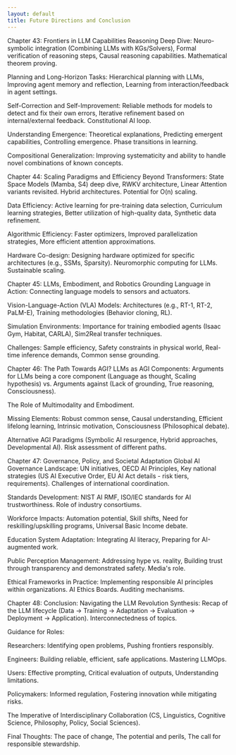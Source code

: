 ```yaml
---
layout: default
title: Future Directions and Conclusion
---
```


Chapter 43: Frontiers in LLM Capabilities
Reasoning Deep Dive: Neuro-symbolic integration (Combining LLMs with KGs/Solvers), Formal verification of reasoning steps, Causal reasoning capabilities. Mathematical theorem proving.

Planning and Long-Horizon Tasks: Hierarchical planning with LLMs, Improving agent memory and reflection, Learning from interaction/feedback in agent settings.

Self-Correction and Self-Improvement: Reliable methods for models to detect and fix their own errors, Iterative refinement based on internal/external feedback. Constitutional AI loop.

Understanding Emergence: Theoretical explanations, Predicting emergent capabilities, Controlling emergence. Phase transitions in learning.

Compositional Generalization: Improving systematicity and ability to handle novel combinations of known concepts.

Chapter 44: Scaling Paradigms and Efficiency
Beyond Transformers: State Space Models (Mamba, S4) deep dive, RWKV architecture, Linear Attention variants revisited. Hybrid architectures. Potential for O(n) scaling.

Data Efficiency: Active learning for pre-training data selection, Curriculum learning strategies, Better utilization of high-quality data, Synthetic data refinement.

Algorithmic Efficiency: Faster optimizers, Improved parallelization strategies, More efficient attention approximations.

Hardware Co-design: Designing hardware optimized for specific architectures (e.g., SSMs, Sparsity). Neuromorphic computing for LLMs. Sustainable scaling.

Chapter 45: LLMs, Embodiment, and Robotics
Grounding Language in Action: Connecting language models to sensors and actuators.

Vision-Language-Action (VLA) Models: Architectures (e.g., RT-1, RT-2, PaLM-E), Training methodologies (Behavior cloning, RL).

Simulation Environments: Importance for training embodied agents (Isaac Gym, Habitat, CARLA), Sim2Real transfer techniques.

Challenges: Sample efficiency, Safety constraints in physical world, Real-time inference demands, Common sense grounding.

Chapter 46: The Path Towards AGI?
LLMs as AGI Components: Arguments for LLMs being a core component (Language as thought, Scaling hypothesis) vs. Arguments against (Lack of grounding, True reasoning, Consciousness).

The Role of Multimodality and Embodiment.

Missing Elements: Robust common sense, Causal understanding, Efficient lifelong learning, Intrinsic motivation, Consciousness (Philosophical debate).

Alternative AGI Paradigms (Symbolic AI resurgence, Hybrid approaches, Developmental AI). Risk assessment of different paths.

Chapter 47: Governance, Policy, and Societal Adaptation
Global AI Governance Landscape: UN initiatives, OECD AI Principles, Key national strategies (US AI Executive Order, EU AI Act details - risk tiers, requirements). Challenges of international coordination.

Standards Development: NIST AI RMF, ISO/IEC standards for AI trustworthiness. Role of industry consortiums.

Workforce Impacts: Automation potential, Skill shifts, Need for reskilling/upskilling programs, Universal Basic Income debate.

Education System Adaptation: Integrating AI literacy, Preparing for AI-augmented work.

Public Perception Management: Addressing hype vs. reality, Building trust through transparency and demonstrated safety. Media's role.

Ethical Frameworks in Practice: Implementing responsible AI principles within organizations. AI Ethics Boards. Auditing mechanisms.

Chapter 48: Conclusion: Navigating the LLM Revolution
Synthesis: Recap of the LLM lifecycle (Data -> Training -> Adaptation -> Evaluation -> Deployment -> Application). Interconnectedness of topics.

Guidance for Roles:

Researchers: Identifying open problems, Pushing frontiers responsibly.

Engineers: Building reliable, efficient, safe applications. Mastering LLMOps.

Users: Effective prompting, Critical evaluation of outputs, Understanding limitations.

Policymakers: Informed regulation, Fostering innovation while mitigating risks.

The Imperative of Interdisciplinary Collaboration (CS, Linguistics, Cognitive Science, Philosophy, Policy, Social Sciences).

Final Thoughts: The pace of change, The potential and perils, The call for responsible stewardship.
